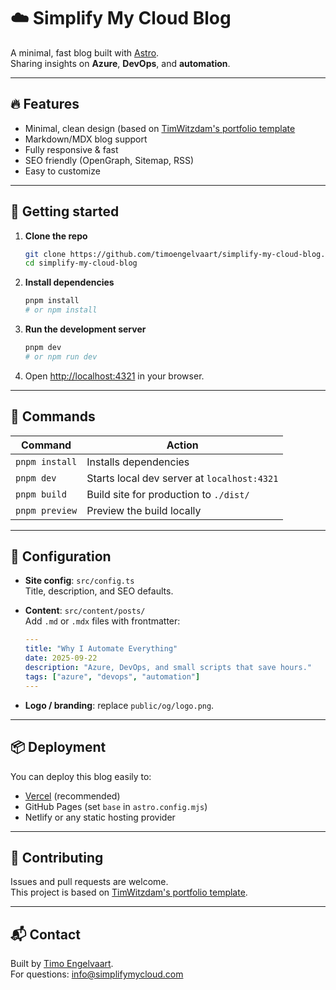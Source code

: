 # ☁️ Simplify My Cloud Blog

A minimal, fast blog built with [Astro](https://astro.build/).  
Sharing insights on **Azure**, **DevOps**, and **automation**.

---

## 🔥 Features

- Minimal, clean design (based on [TimWitzdam's portfolio template](https://github.com/the3ash/astro-chiri)
- Markdown/MDX blog support
- Fully responsive & fast
- SEO friendly (OpenGraph, Sitemap, RSS)
- Easy to customize

---

## 🚀 Getting started

1. **Clone the repo**

   ```bash
   git clone https://github.com/timoengelvaart/simplify-my-cloud-blog.git
   cd simplify-my-cloud-blog
   ```

2. **Install dependencies**

   ```bash
   pnpm install
   # or npm install
   ```

3. **Run the development server**

   ```bash
   pnpm dev
   # or npm run dev
   ```

4. Open [http://localhost:4321](http://localhost:4321) in your browser.

---

## 🧞 Commands

| Command        | Action                                      |
| -------------- | ------------------------------------------- |
| `pnpm install` | Installs dependencies                       |
| `pnpm dev`     | Starts local dev server at `localhost:4321` |
| `pnpm build`   | Build site for production to `./dist/`      |
| `pnpm preview` | Preview the build locally                   |

---

## 🔧 Configuration

- **Site config**: `src/config.ts`  
  Title, description, and SEO defaults.

- **Content**: `src/content/posts/`  
  Add `.md` or `.mdx` files with frontmatter:

  ```yaml
  ---
  title: "Why I Automate Everything"
  date: 2025-09-22
  description: "Azure, DevOps, and small scripts that save hours."
  tags: ["azure", "devops", "automation"]
  ---
  ```

- **Logo / branding**: replace `public/og/logo.png`.

---

## 📦 Deployment

You can deploy this blog easily to:

- [Vercel](https://vercel.com/) (recommended)
- GitHub Pages (set `base` in `astro.config.mjs`)
- Netlify or any static hosting provider

---

## 👀 Contributing

Issues and pull requests are welcome.  
This project is based on [TimWitzdam's portfolio template](https://github.com/TimWitzdam/astro-minimal-portfolio-template).

---

## 📬 Contact

Built by [Timo Engelvaart](https://github.com/timoengelvaart).  
For questions: [info@simplifymycloud.com](mailto:info@simplifymycloud.com)
